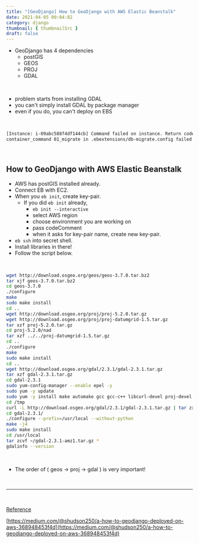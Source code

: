 ```yaml
---
title: "[GeoDjango] How to GeoDjango with AWS Elastic Beanstalk"
date: 2021-04-05 00:04:82
category: django
thumbnail: { thumbnailSrc }
draft: false
---
```


- GeoDjango has 4 dependencies
    - postGIS
    - GEOS
    - PROJ
    - GDAL

<br>

- problem starts from installing GDAL
- you can't simply install GDAL by package manager
- even if you do, you can't deploy on EBS

<br>

```bash
[Instance: i-09abc588f4df144cb] Command failed on instance. Return code: 1 Output: (TRUNCATED)...jango.core.exceptions.ImproperlyConfigured: Could not find the GDAL library (tried "gdal", "GDAL", "gdal2.2.0", "gdal2.1.0", "gdal2.0.0", "gdal1.11.0", "gdal1.10.0", "gdal1.9.0"). Is GDAL installed? If it is, try setting GDAL_LIBRARY_PATH in your settings. 
container_command 01_migrate in .ebextensions/db-migrate.config failed. For more detail, check /var/log/eb-activity.log using console or EB CLI.
```
<br>

## How to GeoDjango with AWS Elastic Beanstalk

- AWS has postGIS installed already.
- Connect EB with EC2.
- When you `eb init`, create key-pair.
    - If you did `eb init` already,
        - `eb init --interactive`
        - select AWS region
        - choose environment you are working on
        - pass codeComment
        - when it asks for key-pair name, create new key-pair.
- `eb ssh` into secret shell.
- Install libraries in there!
- Follow the script below.

<br>


```bash
wget http://download.osgeo.org/geos/geos-3.7.0.tar.bz2
tar xjf geos-3.7.0.tar.bz2
cd geos-3.7.0
./configure
make
sudo make install
cd ..
wget http://download.osgeo.org/proj/proj-5.2.0.tar.gz
wget http://download.osgeo.org/proj/proj-datumgrid-1.5.tar.gz
tar xzf proj-5.2.0.tar.gz
cd proj-5.2.0/nad
tar xzf ../../proj-datumgrid-1.5.tar.gz
cd ..
./configure
make
sudo make install
cd ..
wget http://download.osgeo.org/gdal/2.3.1/gdal-2.3.1.tar.gz
tar xzf gdal-2.3.1.tar.gz
cd gdal-2.3.1
sudo yum-config-manager --enable epel -y
sudo yum -y update
sudo yum -y install make automake gcc gcc-c++ libcurl-devel proj-devel geos-devel autoconf automake gdal
cd /tmp
curl -L http://download.osgeo.org/gdal/2.3.1/gdal-2.3.1.tar.gz | tar zxf -
cd gdal-2.3.1/
./configure --prefix=/usr/local --without-python
make -j4
sudo make install
cd /usr/local
tar zcvf ~/gdal-2.3.1-amz1.tar.gz *
gdalinfo --version
```

<br>

- The order of ( geos → proj → gdal ) is very important!

<br>

---

<br>

<U>Reference</U>


[https://medium.com/@shudson250/a-how-to-geodjango-deployed-on-aws-368948453f4d](https://medium.com/@shudson250/a-how-to-geodjango-deployed-on-aws-368948453f4d)

<br>

<br>